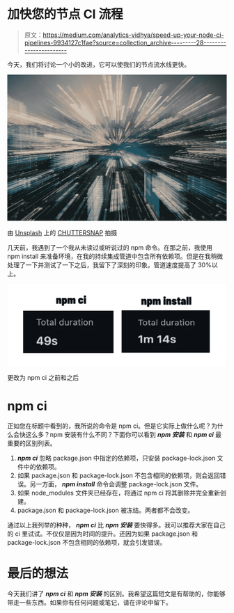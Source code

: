 # 加快您的节点 CI 流程

> 原文：<https://medium.com/analytics-vidhya/speed-up-your-node-ci-pipelines-9934127c1fae?source=collection_archive---------28----------------------->

今天，我们将讨论一个小的改进，它可以使我们的节点流水线更快。

![](img/d56e1ba6f47c4ef16b98ddb3d7482ecc.png)

由 [Unsplash](https://unsplash.com?utm_source=medium&utm_medium=referral) 上的 [CHUTTERSNAP](https://unsplash.com/@chuttersnap?utm_source=medium&utm_medium=referral) 拍摄

几天前，我遇到了一个我从未读过或听说过的 npm 命令。在那之前，我使用 npm install 来准备环境，在我的持续集成管道中包含所有依赖项。但是在我稍微处理了一下并测试了一下之后，我留下了深刻的印象。管道速度提高了 30%以上。

![](img/9ba46bb20859c264cfa3c237862be8da.png)

更改为 npm ci 之前和之后

# npm ci

正如您在标题中看到的，我所说的命令是 npm ci。但是它实际上做什么呢？为什么会快这么多？npm 安装有什么不同？下面你可以看到 ***npm 安装*** 和 ***npm ci*** 最重要的区别列表。

1.  ***npm ci*** 忽略 package.json 中指定的依赖项，只安装 package-lock.json 文件中的依赖项。
2.  如果 package.json 和 package-lock.json 不包含相同的依赖项，则会返回错误。另一方面， ***npm install*** 命令会调整 package-lock.json 文件。
3.  如果 node_modules 文件夹已经存在，将通过 npm ci 将其删除并完全重新创建。
4.  package.json 和 package-lock.json 被冻结。两者都不会改变。

通过以上我列举的种种， ***npm ci*** 比 ***npm 安装*** 要快得多。我可以推荐大家在自己的 ci 里试试。不仅仅是因为时间的提升。还因为如果 package.json 和 package-lock.json 不包含相同的依赖项，就会引发错误。

# 最后的想法

今天我们讲了 ***npm ci*** 和 ***npm 安装*** 的区别。我希望这篇短文是有帮助的，你能够带走一些东西。如果你有任何问题或笔记，请在评论中留下。